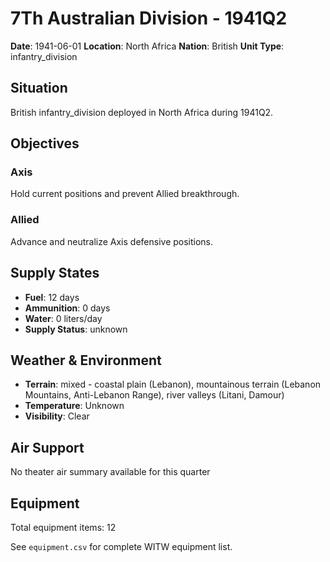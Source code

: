 # 7Th Australian Division - 1941Q2

**Date**: 1941-06-01
**Location**: North Africa
**Nation**: British
**Unit Type**: infantry_division

## Situation

British infantry_division deployed in North Africa during 1941Q2.

## Objectives

### Axis
Hold current positions and prevent Allied breakthrough.

### Allied
Advance and neutralize Axis defensive positions.

## Supply States

- **Fuel**: 12 days
- **Ammunition**: 0 days
- **Water**: 0 liters/day
- **Supply Status**: unknown

## Weather & Environment

- **Terrain**: mixed - coastal plain (Lebanon), mountainous terrain (Lebanon Mountains, Anti-Lebanon Range), river valleys (Litani, Damour)
- **Temperature**: Unknown
- **Visibility**: Clear

## Air Support

No theater air summary available for this quarter

## Equipment

Total equipment items: 12

See `equipment.csv` for complete WITW equipment list.

